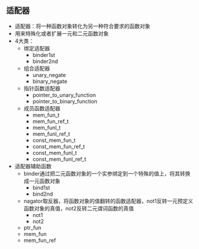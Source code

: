 ## 适配器
* 适配器：将一种函数对象转化为另一种符合要求的函数对象
* 用来特殊化或者扩展一元和二元函数对象
* 4大类：
  * 绑定适配器
    * binder1st
    * binder2nd
  * 组合适配器
    * unary_negate
    * binary_negate
  * 指针函数适配器
    * pointer_to_unary_function
    * pointer_to_binary_function
  * 成员函数适配器
    * mem_fun_t
    * mem_fun_ref_t
    * mem_funl_t
    * mem_funl_ref_t
    * const_mem_fun_t
    * const_mem_fun_ref_t
    * const_mem_funl_t
    * const_mem_funl_ref_t
* 适配器辅助函数
  * binder通过把二元函数对象的一个实参绑定到一个特殊的值上，将其转换成一元函数对象
    * bind1st
    * bind2nd
  * nagator取反器，将函数对象的值翻转的函数适配器，not1反转一元预定义函数对象的真值，not2反转二元谓词函数的真值
    * not1
    * not2
  * ptr_fun
  * mem_fun
  * mem_fun_ref
